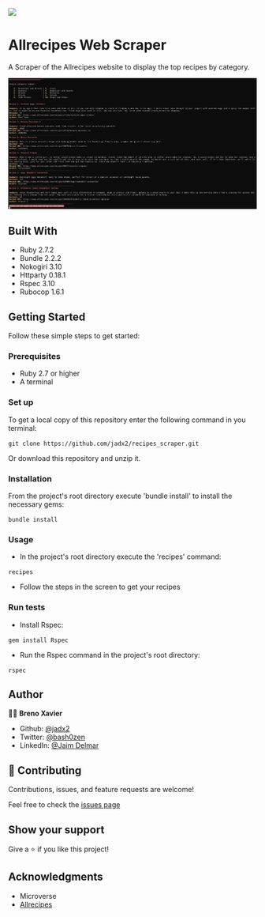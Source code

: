 ![](https://img.shields.io/badge/Microverse-blueviolet)

# Allrecipes Web Scraper

A Scraper of the Allrecipes website to display the top recipes by category.

![screenshot](./capture.png)

## Built With

- Ruby 2.7.2
- Bundle 2.2.2
- Nokogiri 3.10
- Httparty 0.18.1
- Rspec 3.10
- Rubocop 1.6.1

## Getting Started

Follow these simple steps to get started:

### Prerequisites

- Ruby 2.7 or higher
- A terminal

### Set up

To get a local copy of this repository enter the following command in you terminal:

```
git clone https://github.com/jadx2/recipes_scraper.git
```

Or download this repository and unzip it.

### Installation

From the project's root directory execute 'bundle install' to install the necessary gems:

```
bundle install
```

### Usage

- In the project's root directory execute the 'recipes' command:

```
recipes
```

- Follow the steps in the screen to get your recipes

### Run tests

- Install Rspec:

```
gem install Rspec
```

- Run the Rspec command in the project's root directory:

```
rspec
```

## Author

👨‍💻 **Breno Xavier**

- Github: [@jadx2](https://github.com/jadx2/)
- Twitter: [@bash0zen](https://twitter.com/bash0zen)
- LinkedIn: [@Jaim Delmar](https://www.linkedin.com/in/jaim-delmar-3a45311b9/)

## 🤝 Contributing

Contributions, issues, and feature requests are welcome!

Feel free to check the [issues page](https://github.com/jadx2/recipes_scraper/issues)

## Show your support

Give a ⭐️ if you like this project!

## Acknowledgments

- Microverse
- [Allrecipes](https://www.allrecipes.com/)

